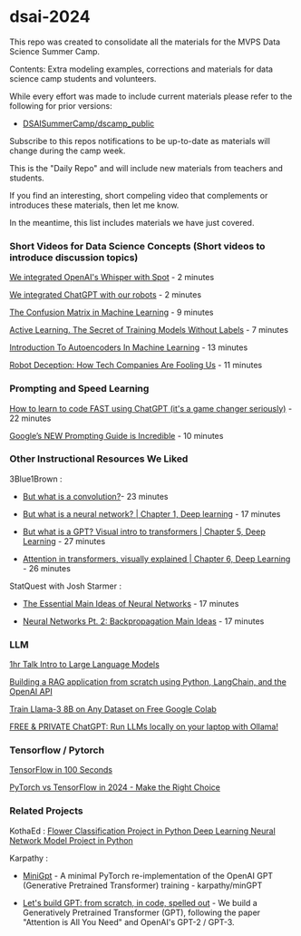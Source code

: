 # dsai-2024

This repo was created to consolidate all the  materials for the MVPS Data Science Summer Camp.

Contents: Extra modeling examples, corrections and materials for data science camp students and volunteers.

While every effort was made to include current materials please refer to the following for prior versions:

  * [DSAISummerCamp/dscamp_public](https://github.com/DSAISummerCamp/dscamp_public)

Subscribe to this repos notifications to be up-to-date as materials will change during the camp week. 

This is the  "Daily Repo" and will include new materials from teachers and students.

If you find an interesting, short compeling video that complements or introduces these materials, then let me know.

In the meantime, this list includes materials we have just covered.



### Short Videos for Data Science Concepts (Short videos to introduce discussion topics)

[We integrated OpenAI's Whisper with Spot](https://www.youtube.com/watch?v=9uTlRae2uQs) - 2 minutes

[We integrated ChatGPT with our robots](https://www.youtube.com/watch?v=Y1-s37zrm1M) - 2 minutes

[The Confusion Matrix in Machine Learning](https://www.youtube.com/watch?v=H2M3fT1njXQ) - 9 minutes

[Active Learning. The Secret of Training Models Without Labels](https://www.youtube.com/watch?v=WJeQZVh5HLo) - 7 minutes

[Introduction To Autoencoders In Machine Learning](https://www.youtube.com/watch?v=NZ97-lFEUq8&t=11s) - 13 minutes

[Robot Deception: How Tech Companies Are Fooling Us](https://www.youtube.com/watch?v=52zMLS6gZbY&t=29s) - 11 minutes


### Prompting and Speed Learning

[How to learn to code FAST using ChatGPT (it's a game changer seriously)](https://www.youtube.com/watch?v=VznoKyh6AXs) - 22 minutes

[Google’s NEW Prompting Guide is Incredible](https://www.youtube.com/watch?v=o64Mv-ArFDI) - 10 minutes


### Other Instructional Resources We Liked

3Blue1Brown :

 * [But what is a convolution?](https://www.youtube.com/watch?v=KuXjwB4LzSA)- 23 minutes   

 * [But what is a neural network? | Chapter 1, Deep learning](https://www.youtube.com/watch?v=aircAruvnKk&t=7s) - 17 minutes
 
 * [But what is a GPT? Visual intro to transformers | Chapter 5, Deep Learning](https://www.youtube.com/watch?v=wjZofJX0v4M) - 27 minutes
 
 * [Attention in transformers, visually explained | Chapter 6, Deep Learning](https://www.youtube.com/watch?v=eMlx5fFNoYc) - 26 minutes


StatQuest with Josh Starmer : 

 * [The Essential Main Ideas of Neural Networks](https://www.youtube.com/watch?v=CqOfi41LfDw) - 17 minutes   

 * [Neural Networks Pt. 2: Backpropagation Main Ideas](https://www.youtube.com/watch?v=IN2XmBhILt4) - 17 minutes


###  LLM

[1hr Talk Intro to Large Language Models](https://www.youtube.com/watch?v=zjkBMFhNj_g)

[Building a RAG application from scratch using Python, LangChain, and the OpenAI API](https://www.youtube.com/watch?v=BrsocJb-fAo&t=14s)

[Train Llama-3 8B on Any Dataset on Free Google Colab](https://www.youtube.com/watch?v=wzZUkTSSyic&t=260s)

[FREE & PRIVATE ChatGPT: Run LLMs locally on your laptop with Ollama!](https://www.youtube.com/watch?v=dOm9YWSYbbg)


###  Tensorflow / Pytorch

[TensorFlow in 100 Seconds](https://www.youtube.com/watch?v=i8NETqtGHms)

[PyTorch vs TensorFlow in 2024 - Make the Right Choice](https://www.youtube.com/watch?v=iyHkg7TmHmE&t=29s)


### Related Projects

KothaEd : [Flower Classification Project in Python Deep Learning Neural Network Model Project in Python](https://www.youtube.com/watch?v=h6TJiGrYINk&t=46s)

Karpathy :

 * [MiniGpt](https://github.com/karpathy/minGPT) - A minimal PyTorch re-implementation of the OpenAI GPT (Generative Pretrained Transformer) training - karpathy/minGPT

 * [Let's build GPT: from scratch, in code, spelled out](https://www.youtube.com/watch?v=kCc8FmEb1nY) - We build a Generatively Pretrained Transformer (GPT), following the paper "Attention is All You Need" and OpenAI's GPT-2 / GPT-3.






